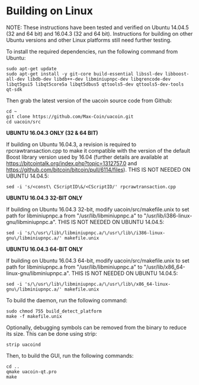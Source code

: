 Building on Linux
=================

NOTE: These instructions have been tested and verified on Ubuntu 14.04.5 (32 and 64 bit) and 16.04.3 (32 and 64 bit).  Instructions for building on other Ubuntu versions and other Linux platforms still need further testing.

To install the required dependencies, run the following command from Ubuntu:

```
sudo apt-get update
sudo apt-get install -y git-core build-essential libssl-dev libboost-all-dev libdb-dev libdb++-dev libminiupnpc-dev libqrencode-dev libqt5gui5 libqt5core5a libqt5dbus5 qttools5-dev qttools5-dev-tools qt-sdk
```

Then grab the latest version of the uacoin source code from Github:

```
cd ~
git clone https://github.com/Max-Coin/uacoin.git
cd uacoin/src
```

**UBUNTU 16.04.3 ONLY (32 & 64 BIT)**

If building on Ubuntu 16.04.3, a revision is required to rpcrawtransaction.cpp to make it compatible with the version of the default Boost library version used by 16.04 (further details are available at https://bitcointalk.org/index.php?topic=1312757.0 and https://github.com/bitcoin/bitcoin/pull/6114/files).  THIS IS NOT NEEDED ON UBUNTU 14.04.5:

```
sed -i 's/<const\ CScriptID\&/<CScriptID/' rpcrawtransaction.cpp
```

**UBUNTU 16.04.3 32-BIT ONLY**

If building on Ubuntu 16.04.3 32-bit, modify uacoin/src/makefile.unix to set path for libminiupnpc.a from "/usr/lib/libminiupnpc.a" to "/usr/lib/i386-linux-gnu/libminiupnpc.a".  THIS IS NOT NEEDED ON UBUNTU 14.04.5:

```
sed -i 's/\/usr\/lib\/libminiupnpc.a/\/usr\/lib\/i386-linux-gnu\/libminiupnpc.a/' makefile.unix
```

**UBUNTU 16.04.3 64-BIT ONLY**

If building on Ubuntu 16.04.3 64-bit, modify uacoin/src/makefile.unix to set path for libminiupnpc.a from "/usr/lib/libminiupnpc.a" to "/usr/lib/x86_64-linux-gnu/libminiupnpc.a".  THIS IS NOT NEEDED ON UBUNTU 14.04.5:

```
sed -i 's/\/usr\/lib\/libminiupnpc.a/\/usr\/lib\/x86_64-linux-gnu\/libminiupnpc.a/' makefile.unix
```

To build the daemon, run the following command:

```
sudo chmod 755 build_detect_platform
make -f makefile.unix
```

Optionally, debugging symbols can be removed from the binary to reduce its size. This can be done using strip:

```
strip uacoind
```

Then, to build the GUI, run the following commands:

```
cd ..
qmake uacoin-qt.pro
make
```
